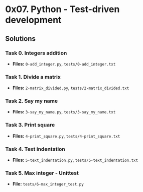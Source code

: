 # 0x07. Python - Test-driven development

## Solutions
### Task 0. Integers addition
- **Files:** `0-add_integer.py`, `tests/0-add_integer.txt`

### Task 1. Divide a matrix
- **Files:** `2-matrix_divided.py`, `tests/2-matrix_divided.txt`

### Task 2. Say my name
- **Files:** `3-say_my_name.py`, `tests/3-say_my_name.txt`

### Task 3. Print square
- **Files:** `4-print_square.py`, `tests/4-print_square.txt`

### Task 4. Text indentation
- **Files:** `5-text_indentation.py`, `tests/5-text_indentation.txt`

### Task 5. Max integer - Unittest
- **File:** `tests/6-max_integer_test.py`
